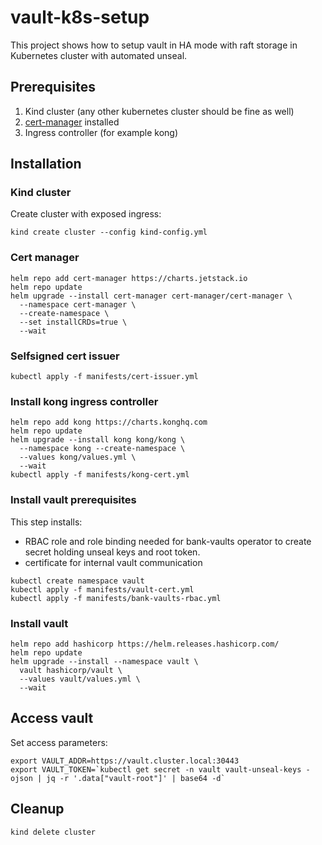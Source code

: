 # vault-k8s-setup
This project shows how to setup vault in HA mode with raft storage in Kubernetes cluster with automated unseal.

## Prerequisites

1. Kind cluster (any other kubernetes cluster should be fine as well)
2. [cert-manager](https://cert-manager.io/docs/installation/) installed
3. Ingress controller (for example kong)

## Installation

### Kind cluster

Create cluster with exposed ingress:

```shell
kind create cluster --config kind-config.yml
```

### Cert manager

```shell
helm repo add cert-manager https://charts.jetstack.io
helm repo update
helm upgrade --install cert-manager cert-manager/cert-manager \
  --namespace cert-manager \
  --create-namespace \
  --set installCRDs=true \
  --wait
```

### Selfsigned cert issuer

```shell
kubectl apply -f manifests/cert-issuer.yml
```

### Install kong ingress controller

```shell
helm repo add kong https://charts.konghq.com 
helm repo update
helm upgrade --install kong kong/kong \
  --namespace kong --create-namespace \
  --values kong/values.yml \
  --wait
kubectl apply -f manifests/kong-cert.yml
```

### Install vault prerequisites

This step installs:
* RBAC role and role binding needed for bank-vaults operator to create secret holding unseal keys and root token.
* certificate for internal vault communication

```shell
kubectl create namespace vault
kubectl apply -f manifests/vault-cert.yml
kubectl apply -f manifests/bank-vaults-rbac.yml
```

### Install vault

```shell
helm repo add hashicorp https://helm.releases.hashicorp.com/
helm repo update
helm upgrade --install --namespace vault \
  vault hashicorp/vault \
  --values vault/values.yml \
  --wait               
```

## Access vault
Set access parameters:
```shell
export VAULT_ADDR=https://vault.cluster.local:30443
export VAULT_TOKEN=`kubectl get secret -n vault vault-unseal-keys -ojson | jq -r '.data["vault-root"]' | base64 -d`
```

## Cleanup

```shell
kind delete cluster
```